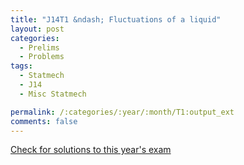 ```yaml
---
title: "J14T1 &ndash; Fluctuations of a liquid"
layout: post
categories:
  - Prelims
  - Problems
tags:
  - Statmech
  - J14
  - Misc Statmech

permalink: /:categories/:year/:month/T1:output_ext
comments: false
---
```

<object data="2014J1T.pdf" type="application/pdf" width="100%" height="500"></object>
<div class="message"><a href='https://princetonprelim.com/prelim/32/'>Check for solutions to this year's exam</a></div>